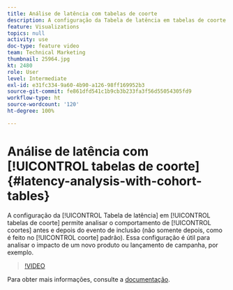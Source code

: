 ```yaml
---
title: Análise de latência com tabelas de coorte
description: A configuração da Tabela de latência em tabelas de coorte permite analisar o comportamento de coortes antes e depois do evento de inclusão (não somente depois, como é feito no coorte padrão). Essa configuração é útil para analisar o impacto de um novo produto ou lançamento de campanha, por exemplo.
feature: Visualizations
topics: null
activity: use
doc-type: feature video
team: Technical Marketing
thumbnail: 25964.jpg
kt: 2480
role: User
level: Intermediate
exl-id: e31fc334-9a60-4b90-a126-98ff169952b3
source-git-commit: fe861dfd541c1b9cb3b233fa3f56d55054305fd9
workflow-type: ht
source-wordcount: '120'
ht-degree: 100%

---
```


# Análise de latência com [!UICONTROL tabelas de coorte] {#latency-analysis-with-cohort-tables}

A configuração da [!UICONTROL Tabela de latência] em [!UICONTROL tabelas de coorte] permite analisar o comportamento de [!UICONTROL coortes] antes e depois do evento de inclusão (não somente depois, como é feito no [!UICONTROL coorte] padrão). Essa configuração é útil para analisar o impacto de um novo produto ou lançamento de campanha, por exemplo.

>[!VIDEO](https://video.tv.adobe.com/v/25964/?quality=12)

Para obter mais informações, consulte a [documentação](https://experienceleague.adobe.com/docs/analytics/analyze/analysis-workspace/visualizations/cohort-table/cohort-analysis.html?lang=pt-BR).
